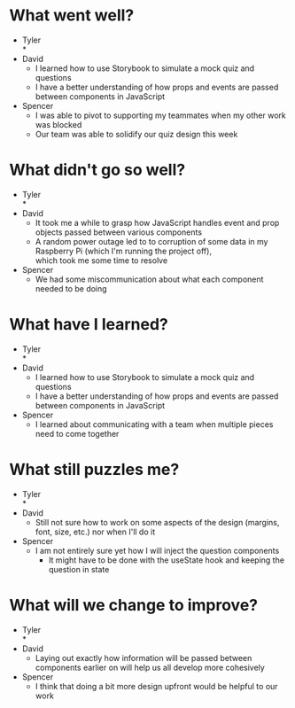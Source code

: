 # What went well?   

* Tyler   
    * 
* David   
    * I learned how to use Storybook to simulate a mock quiz and questions
    * I have a better understanding of how props and events are passed between components in JavaScript
* Spencer   
    * I was able to pivot to supporting my teammates when my other work was blocked
    * Our team was able to solidify our quiz design this week
    
# What didn't go so well?   

* Tyler    
    * 
* David  
    * It took me a while to grasp how JavaScript handles event and prop objects passed between various components
    * A random power outage led to to corruption of some data in my Raspberry Pi (which I'm running the project off),  
    which took me some time to resolve
* Spencer  
    * We had some miscommunication about what each component needed to be doing

# What have I learned?   

* Tyler     
    * 
* David   
    * I learned how to use Storybook to simulate a mock quiz and questions
    * I have a better understanding of how props and events are passed between components in JavaScript
* Spencer   
    * I learned about communicating with a team when multiple pieces need to come together

# What still puzzles me?   

* Tyler   
    * 
* David   
    * Still not sure how to work on some aspects of the design (margins, font, size, etc.) nor when I'll do it
* Spencer   
    * I am not entirely sure yet how I will inject the question components
        * It might have to be done with the useState hook and keeping the question in state

# What will we change to improve?   

* Tyler   
    * 
* David   
    * Laying out exactly how information will be passed between components earlier on will help us all develop more cohesively
* Spencer   
    * I think that doing a bit more design upfront would be helpful to our work
